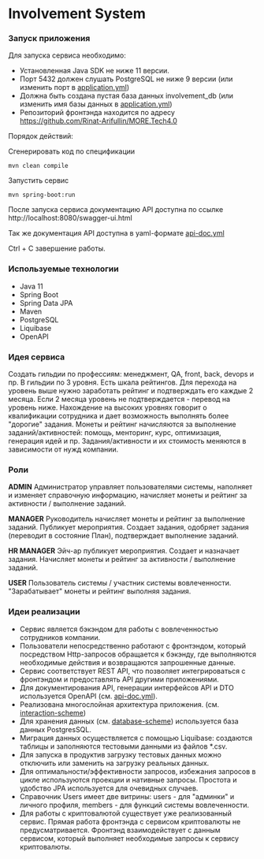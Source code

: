 # Involvement System

### Запуск приложения
Для запуска сервиса необходимо:
* Установленная Java SDK не ниже 11 версии.
* Порт 5432 должен слушать PostgreSQL не ниже 9 версии
  (или изменить порт в [application.yml](src/main/resources/application.yml))
* Должна быть создана пустая база данных involvement_db
  (или изменить имя базы данных в [application.yml](src/main/resources/application.yml))
* Репозиторий фронтэнда находится по адресу https://github.com/Rinat-Arifullin/MORE.Tech4.0

Порядок действий:

Сгенерировать код по спецификации

```mvn clean compile```

Запустить сервис

```mvn spring-boot:run```

После запуска сервиса документацию API доступна 
по ссылке http://localhost:8080/swagger-ui.html

Так же документация API доступна в yaml-формате [api-doc.yml](src/main/resources/static/api-doc.yml)

Ctrl + C завершение работы.

### Используемые технологии
* Java 11
* Spring Boot
* Spring Data JPA
* Maven
* PostgreSQL
* Liquibase
* OpenAPI

### Идея сервиса
Создать гильдии по профессиям: менеджмент, QA, front, back, devops и пр. 
В гильдии по 3 уровня. Есть шкала рейтингов. 
Для перехода на уровень выше нужно заработать рейтинг 
и подтверждать его каждые 2 месяца. 
Если 2 месяца уровень не подтверждается - перевод на уровень ниже. 
Нахождение на высоких уровнях говорит о квалификации сотрудника 
и дает возможность выполнять более "дорогие" задания. 
Монеты и рейтинг начисляются за выполнение заданий/активностей: 
помощь, менторинг, курс, оптимизация, генерация идей и пр. 
Задания/активности и их стоимость меняются в зависимости от нужд компании.

### Роли

**ADMIN** Администратор управляет пользователями системы, 
наполняет и изменяет справочную информацию, 
начисляет монеты и рейтинг за активности / выполнение заданий.  

**MANAGER** Руководитель начисляет монеты и рейтинг за выполнение заданий.
Публикует мероприятия.
Создает задания, одобряет задания (переводит в состояние План),
подтверждает выполнение заданий.

**HR MANAGER** Эйч-ар публикует мероприятия.
Создает и назначает задания. 
Начисляет монеты и рейтинг за активности / выполнение заданий.

**USER** Пользователь системы / участник системы вовлеченности.
"Зарабатывает" монеты и рейтинг выполняя задания.

### Идеи реализации
* Сервис является бэкэндом для работы с вовлеченностью сотрудников компании.
* Пользователи непосредственно работают с фронтэндом, 
который посредством Http-запросов обращается к бэкэнду,
где выполняются необходимые действия и возвращаются
запрошенные данные.
* Сервис соответствует REST API, что позволяет интегрироваться
с фронтэндом и предоставлять API другими приложениями.
* Для документирования API, генерации интерфейсов API и DTO используется OpenAPI
  (см. [api-doc.yml](src/main/resources/static/api-doc.yml)).
* Реализована многослойная архитектура приложения.
  (см. [interaction-scheme](files/interaction-scheme.md))
* Для хранения данных (см. [database-scheme](files/database-scheme.md)) 
используется база данных PostgresSQL.
* Миграция данных осуществляется с помощью Liquibase: создаются таблицы 
и заполняются тестовыми данными из файлов *.csv. 
* Для запуска в продуктив загрузку тестовых данных можно отключить 
или заменить на загрузку реальных данных.
* Для оптимальности/эффективности запросов,
избежания запросов в цикле 
используются проекции и нативные запросы.
Простота и удобство JPA используется для очевидных случаев.
* Справочник Users имеет две витрины: 
users - для "админки" и личного профиля,
members - для функций системы вовлеченности.
* Для работы с криптовалютой существует уже реализованный сервис.
Прямая работа фронтэнда с сервисом криптовалюты не предусматривается. 
Фронтэнд взаимодействует с данным сервисом, 
который выполняет необходимые запросы к сервису криптовалюты.
